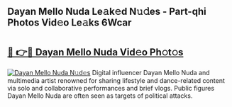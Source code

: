 ## Dayan Mello Nuda Le𝚊k𝚎d N𝚞𝚍es - Part-qhi Photos Vid𝚎o Le𝚊ks 6Wcar

# <h2><a href="http://fbc3iy5.evod.top/?m=Dayan+Mello+Nuda">🔗 👉🔴 Dayan Mello Nuda Vid𝚎o Ph𝚘t𝚘s</a></h2>

[![Dayan Mello Nuda N𝚞d𝚎s](https://i.imgur.com/8V9OHl7.gif)](http://fbc3iy5.evod.top/?m=Dayan+Mello+Nuda)
Digital influencer Dayan Mello Nuda and multimedia artist renowned for sharing lifestyle and dance-related content via solo and collaborative performances and brief vlogs. Public figures Dayan Mello Nuda are often seen as targets of political attacks. 
